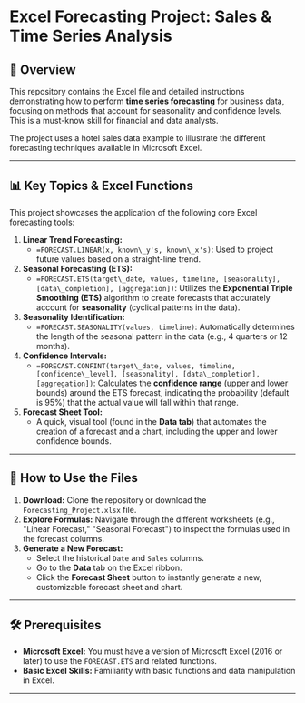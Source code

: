 # Excel Forecasting Project: Sales & Time Series Analysis

## 🎯 Overview

This repository contains the Excel file and detailed instructions demonstrating how to perform **time series forecasting** for business data, focusing on methods that account for seasonality and confidence levels. This is a must-know skill for financial and data analysts.

The project uses a hotel sales data example to illustrate the different forecasting techniques available in Microsoft Excel.

***

## 📊 Key Topics & Excel Functions

This project showcases the application of the following core Excel forecasting tools:

1.  **Linear Trend Forecasting:**
    * `=FORECAST.LINEAR(x, known\_y's, known\_x's)`: Used to project future values based on a straight-line trend.
2.  **Seasonal Forecasting (ETS):**
    * `=FORECAST.ETS(target\_date, values, timeline, [seasonality], [data\_completion], [aggregation])`: Utilizes the **Exponential Triple Smoothing (ETS)** algorithm to create forecasts that accurately account for **seasonality** (cyclical patterns in the data).
3.  **Seasonality Identification:**
    * `=FORECAST.SEASONALITY(values, timeline)`: Automatically determines the length of the seasonal pattern in the data (e.g., 4 quarters or 12 months).
4.  **Confidence Intervals:**
    * `=FORECAST.CONFINT(target\_date, values, timeline, [confidence\_level], [seasonality], [data\_completion], [aggregation])`: Calculates the **confidence range** (upper and lower bounds) around the ETS forecast, indicating the probability (default is 95%) that the actual value will fall within that range.
5.  **Forecast Sheet Tool:**
    * A quick, visual tool (found in the **Data tab**) that automates the creation of a forecast and a chart, including the upper and lower confidence bounds.

***

## 🚀 How to Use the Files

1.  **Download:** Clone the repository or download the `Forecasting_Project.xlsx` file.
2.  **Explore Formulas:** Navigate through the different worksheets (e.g., "Linear Forecast," "Seasonal Forecast") to inspect the formulas used in the forecast columns.
3.  **Generate a New Forecast:**
    * Select the historical `Date` and `Sales` columns.
    * Go to the **Data** tab on the Excel ribbon.
    * Click the **Forecast Sheet** button to instantly generate a new, customizable forecast sheet and chart.

***

## 🛠 Prerequisites

* **Microsoft Excel:** You must have a version of Microsoft Excel (2016 or later) to use the `FORECAST.ETS` and related functions.
* **Basic Excel Skills:** Familiarity with basic functions and data manipulation in Excel.

***

